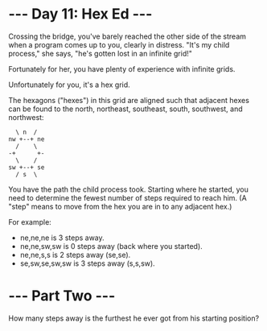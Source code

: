 # --- Day 11: Hex Ed ---

Crossing the bridge, you've barely reached the other side of the stream when a program comes up to you, clearly in distress. "It's my child process," she says, "he's gotten lost in an infinite grid!"

Fortunately for her, you have plenty of experience with infinite grids.

Unfortunately for you, it's a hex grid.

The hexagons ("hexes") in this grid are aligned such that adjacent hexes can be found to the north, northeast, southeast, south, southwest, and northwest:

```
  \ n  /
nw +--+ ne
  /    \
-+      +-
  \    /
sw +--+ se
  / s  \
```

You have the path the child process took. Starting where he started, you need to determine the fewest number of steps required to reach him. (A "step" means to move from the hex you are in to any adjacent hex.)

For example:

  - ne,ne,ne is 3 steps away.
  - ne,ne,sw,sw is 0 steps away (back where you started).
  - ne,ne,s,s is 2 steps away (se,se).
  - se,sw,se,sw,sw is 3 steps away (s,s,sw).

# --- Part Two ---

How many steps away is the furthest he ever got from his starting position?